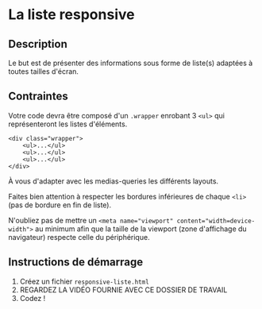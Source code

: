 La liste responsive
=====================

## Description

Le but est de présenter des informations sous forme de liste(s) adaptées à toutes tailles d'écran.

## Contraintes

Votre code devra être composé d'un `.wrapper` enrobant 3 `<ul>` qui représenteront les listes d'éléments.

    <div class="wrapper">
        <ul>...</ul>
        <ul>...</ul>
        <ul>...</ul>
    </div>

À vous d'adapter avec les medias-queries les différents layouts.

Faites bien attention à respecter les bordures inférieures de chaque `<li>` (pas de bordure en fin de liste).

N'oubliez pas de mettre un `<meta name="viewport" content="width=device-width">` au minimum afin que la taille de la viewport (zone d'affichage du navigateur) respecte celle du périphérique.

## Instructions de démarrage

1. Créez un fichier `responsive-liste.html`
2. REGARDEZ LA VIDÉO FOURNIE AVEC CE DOSSIER DE TRAVAIL
3. Codez !

